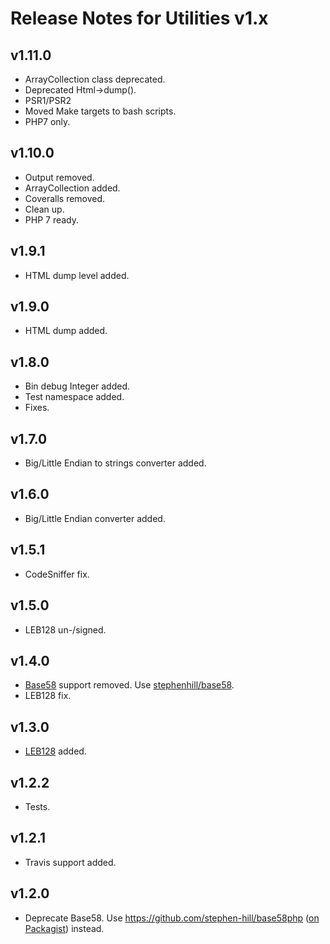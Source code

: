 # Release Notes for Utilities v1.x

## v1.11.0

- ArrayCollection class deprecated.
- Deprecated Html->dump().
- PSR1/PSR2
- Moved Make targets to bash scripts.
- PHP7 only.

## v1.10.0

- Output removed.
- ArrayCollection added.
- Coveralls removed.
- Clean up.
- PHP 7 ready.

## v1.9.1

- HTML dump level added.

## v1.9.0

- HTML dump added.

## v1.8.0

- Bin debug Integer added.
- Test namespace added.
- Fixes.

## v1.7.0

- Big/Little Endian to strings converter added.

## v1.6.0

- Big/Little Endian converter added.

## v1.5.1

- CodeSniffer fix.

## v1.5.0

- LEB128 un-/signed.

## v1.4.0

- [Base58](https://en.wikipedia.org/wiki/Base58) support removed. Use [stephenhill/base58](https://packagist.org/packages/stephenhill/base58).
- LEB128 fix.

## v1.3.0

- [LEB128](https://en.wikipedia.org/wiki/LEB128) added.

## v1.2.2

- Tests.

## v1.2.1

- Travis support added.

## v1.2.0

- Deprecate Base58. Use https://github.com/stephen-hill/base58php ([on Packagist](https://packagist.org/packages/stephenhill/base58)) instead.

